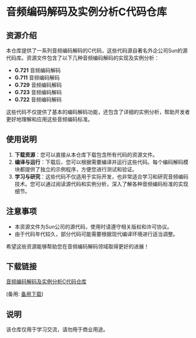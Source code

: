 # 音频编码解码及实例分析C代码仓库

## 资源介绍

本仓库提供了一系列音频编码解码的C代码，这些代码源自著名外企公司Sun的源代码库。资源文件包含了以下几种音频编码解码的实现及实例分析：

- **G.721** 音频编码解码
- **G.711** 音频编码解码
- **G.729** 音频编码解码
- **G.723** 音频编码解码
- **G.722** 音频编码解码

这些代码不仅提供了基本的编码解码功能，还包含了详细的实例分析，帮助开发者更好地理解和应用这些音频编码标准。

## 使用说明

1. **下载资源**：您可以直接从本仓库下载包含所有代码的资源文件。
2. **编译与运行**：下载后，您可以根据需要编译并运行这些代码。每个编码解码模块都提供了独立的示例程序，方便您进行测试和验证。
3. **学习与研究**：这些代码不仅适用于实际开发，也非常适合学习和研究音频编码技术。您可以通过阅读源代码和实例分析，深入了解各种音频编码标准的实现细节。

## 注意事项

- 本资源文件为Sun公司的源代码，使用时请遵守相关版权和许可协议。
- 由于代码年代较久，部分代码可能需要根据现代编译环境进行适当调整。

希望这些资源能够帮助您在音频编码解码领域取得更好的进展！

## 下载链接
[音频编码解码及实例分析C代码仓库]() 

(备用: [备用下载](https://pan.baidu.com/s/1T0JSfEeBcDUR9nrJ40E_ZQ?pwd=1234))

## 说明

该仓库仅用于学习交流，请勿用于商业用途。
